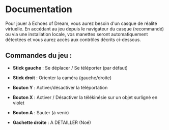 # Documentation

Pour jouer à Echoes of Dream, vous aurez besoin d'un casque de réalité virtuelle. En accédant au jeu depuis le navigateur du casque (recommandé) ou via une installation locale, vos manettes seront automatiquement détectées et vous aurez accès aux contrôles décrits ci-dessous.

## Commandes du jeu : 
- **Stick gauche** : Se déplacer / Se téléporter (par défaut)
- **Stick droit** : Orienter la caméra (gauche/droite)
- **Bouton Y** : Activer/désactiver la téléportation
- **Bouton X** : Activer / Désactiver la télékinésie sur un objet surligné en violet
- **Bouton A** : Sauter (à venir)

- **Gachette droite** : A DETAILLER (Noé)
